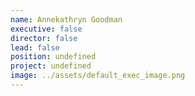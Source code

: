 ```yaml
---
name: Annekathryn Goodman
executive: false
director: false
lead: false
position: undefined
project: undefined
image: ../assets/default_exec_image.png
---
```

